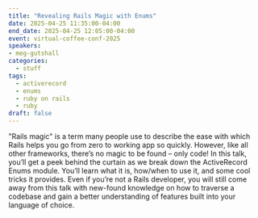```yaml
---
title: "Revealing Rails Magic with Enums"
date: 2025-04-25 11:35:00-04:00
end_date: 2025-04-25 12:05:00-04:00
event: virtual-coffee-conf-2025
speakers:
- meg-gutshall
categories:
  - stuff
tags:
  - activerecord
  - enums
  - ruby on rails
  - ruby
draft: false
---
```


"Rails magic" is a term many people use to describe the ease with which Rails helps you go from zero to working app so quickly. However, like all other frameworks, there’s no magic to be found – only code! In this talk, you’ll get a peek behind the curtain as we break down the ActiveRecord Enums module. You’ll learn what it is, how/when to use it, and some cool tricks it provides. Even if you’re not a Rails developer, you will still come away from this talk with new-found knowledge on how to traverse a codebase and gain a better understanding of features built into your language of choice.